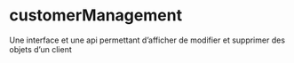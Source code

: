 # customerManagement
Une interface et une api permettant d’afficher de modifier et supprimer des objets d’un client
